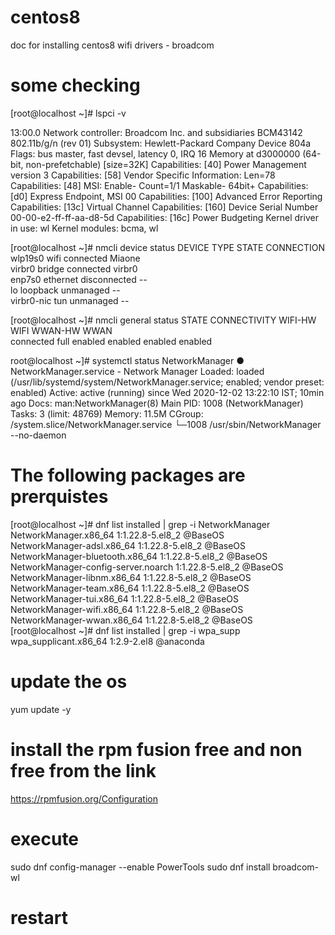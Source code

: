 # centos8

doc for installing centos8 wifi drivers - broadcom

# some checking 
[root@localhost ~]# lspci -v

13:00.0 Network controller: Broadcom Inc. and subsidiaries BCM43142 802.11b/g/n (rev 01)
	Subsystem: Hewlett-Packard Company Device 804a
	Flags: bus master, fast devsel, latency 0, IRQ 16
	Memory at d3000000 (64-bit, non-prefetchable) [size=32K]
	Capabilities: [40] Power Management version 3
	Capabilities: [58] Vendor Specific Information: Len=78 <?>
	Capabilities: [48] MSI: Enable- Count=1/1 Maskable- 64bit+
	Capabilities: [d0] Express Endpoint, MSI 00
	Capabilities: [100] Advanced Error Reporting
	Capabilities: [13c] Virtual Channel
	Capabilities: [160] Device Serial Number 00-00-e2-ff-ff-aa-d8-5d
	Capabilities: [16c] Power Budgeting <?>
	Kernel driver in use: wl
	Kernel modules: bcma, wl
  
[root@localhost ~]# nmcli device status
DEVICE      TYPE      STATE         CONNECTION 
wlp19s0     wifi      connected     Miaone     
virbr0      bridge    connected     virbr0     
enp7s0      ethernet  disconnected  --         
lo          loopback  unmanaged     --         
virbr0-nic  tun       unmanaged     --

[root@localhost ~]# nmcli general status
STATE      CONNECTIVITY  WIFI-HW  WIFI     WWAN-HW  WWAN    
connected  full          enabled  enabled  enabled  enabled 

root@localhost ~]# systemctl status NetworkManager
● NetworkManager.service - Network Manager
   Loaded: loaded (/usr/lib/systemd/system/NetworkManager.service; enabled; vendor preset: enabled)
   Active: active (running) since Wed 2020-12-02 13:22:10 IST; 10min ago
     Docs: man:NetworkManager(8)
 Main PID: 1008 (NetworkManager)
    Tasks: 3 (limit: 48769)
   Memory: 11.5M
   CGroup: /system.slice/NetworkManager.service
           └─1008 /usr/sbin/NetworkManager --no-daemon
  
# The following packages are prerquistes 

[root@localhost ~]# dnf list installed | grep -i NetworkManager
NetworkManager.x86_64                              1:1.22.8-5.el8_2                               @BaseOS                   
NetworkManager-adsl.x86_64                         1:1.22.8-5.el8_2                               @BaseOS                   
NetworkManager-bluetooth.x86_64                    1:1.22.8-5.el8_2                               @BaseOS                   
NetworkManager-config-server.noarch                1:1.22.8-5.el8_2                               @BaseOS                   
NetworkManager-libnm.x86_64                        1:1.22.8-5.el8_2                               @BaseOS                   
NetworkManager-team.x86_64                         1:1.22.8-5.el8_2                               @BaseOS                   
NetworkManager-tui.x86_64                          1:1.22.8-5.el8_2                               @BaseOS                   
NetworkManager-wifi.x86_64                         1:1.22.8-5.el8_2                               @BaseOS                   
NetworkManager-wwan.x86_64                         1:1.22.8-5.el8_2                               @BaseOS                   
[root@localhost ~]# dnf list installed | grep -i wpa_supp
wpa_supplicant.x86_64                              1:2.9-2.el8                                    @anaconda                 

# update the os
yum update -y

# install the rpm fusion free and non free from the link 
https://rpmfusion.org/Configuration

# execute
sudo dnf config-manager --enable PowerTools
sudo dnf install broadcom-wl

# restart 



